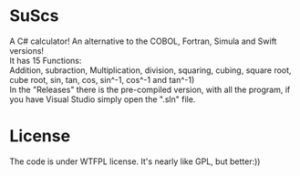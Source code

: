 # SuScs
A C# calculator! An alternative to the COBOL, Fortran, Simula and Swift versions!<br>
It has 15 Functions:<br>
Addition, subraction, Multiplication, division, squaring, cubing, square root, cube root, sin, tan, cos, sin^-1, cos^-1 and tan^-1)<br>
In the "Releases" there is the pre-compiled version, with all the program, if you have Visual Studio simply open the ".sln" file.
# License
The code is under WTFPL license. It's nearly like GPL, but better:))

